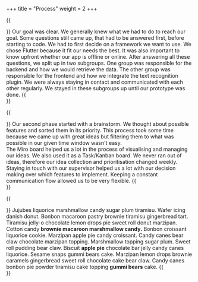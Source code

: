 +++
title = "Process"
weight = 2
+++

{{<section title="First steps">}}
Our goal was clear. We generally knew what we had to do to reach our goal. Some questions still came up, that had to be answered first, before starting to code. 
We had to first decide on a framework we want to use. 
We chose Flutter because it fit our needs the best. 
It was also important to know upfront whether our app is offline or online.
After answering all these questions, we split up in two subgroups. One group was responsible for the backend and how we would retrieve the data. 
The other group was responsible for the frontend and how we integrate the text recognition plugin. 
We were always staying in contact and communicated with each other regularly.
We stayed in these subgroups up until our prototype was done.
{{</section>}}

{{<section title="Second phase">}}
Our second phase started with a brainstorm. 
We thought about possible features and sorted them in its priority.
This process took some time because we came up with great ideas but filtering them to what was possible in our given time window wasn't easy.  
The Miro board helped us a lot in the process of visualising and managing our ideas. 
We also used it as a Task/Kanban board. We never ran out of ideas, therefore our idea collection and prioritisation changed weekly.  
Staying in touch with our supervisor helped us a lot with our decision making over which features to implement.
Keeping a constant communication flow allowed us to be very flexible.
{{</section>}}

{{<section title="Maybe something about difficulties?">}}
Jujubes liquorice marshmallow candy sugar plum tiramisu. Wafer icing danish donut.
Bonbon macaroon pastry brownie tiramisu gingerbread tart.
Tiramisu jelly-o chocolate lemon drops pie sweet roll donut marzipan.
Cotton candy **brownie macaroon marshmallow candy.** Bonbon croissant liquorice cookie.
Marzipan apple pie candy croissant. Candy canes bear claw chocolate marzipan topping.
Marshmallow topping sugar plum. Sweet roll pudding bear claw.
Biscuit **apple pie** chocolate bar jelly candy canes liquorice. Sesame snaps gummi bears cake.
Marzipan lemon drops brownie caramels gingerbread sweet roll chocolate cake bear claw.
Candy canes bonbon pie powder tiramisu cake topping **gummi bears** cake.
{{</section>}}
